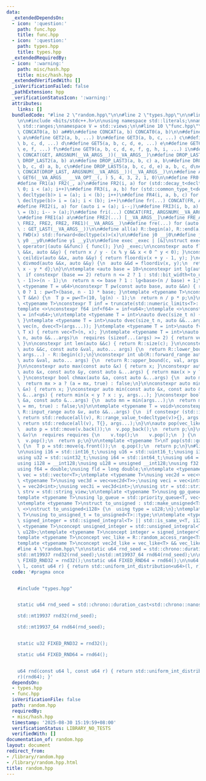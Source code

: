 ```yaml
---
data:
  _extendedDependsOn:
  - icon: ':question:'
    path: func.hpp
    title: func.hpp
  - icon: ':question:'
    path: types.hpp
    title: types.hpp
  _extendedRequiredBy:
  - icon: ':warning:'
    path: misc/hash.hpp
    title: misc/hash.hpp
  _extendedVerifiedWith: []
  _isVerificationFailed: false
  _pathExtension: hpp
  _verificationStatusIcon: ':warning:'
  attributes:
    links: []
  bundledCode: "#line 2 \"random.hpp\"\n\n#line 2 \"types.hpp\"\n\n#line 2 \"func.hpp\"\
    \n\n#include <bits/stdc++.h>\n\nusing namespace std::literals;\nnamespace R =\
    \ std::ranges;\nnamespace V = std::views;\n\n#line 10 \"func.hpp\"\n\n#define\
    \ CONCAT0(a, b) a##b\n#define CONCAT(a, b) CONCAT0(a, b)\n\n#define GET1(a, ...)\
    \ a\n#define GET2(a, b, ...) b\n#define GET3(a, b, c, ...) c\n#define GET4(a,\
    \ b, c, d, ...) d\n#define GET5(a, b, c, d, e, ...) e\n#define GET6(a, b, c, d,\
    \ e, f, ...) f\n#define GET9(a, b, c, d, e, f, g, h, i, ...) i\n#define GET_LAST(...)\
    \ CONCAT(GET, ARGSNUM(__VA_ARGS__))(__VA_ARGS__)\n#define DROP_LAST1(a)\n#define\
    \ DROP_LAST2(a, b) a\n#define DROP_LAST3(a, b, c) a, b\n#define DROP_LAST4(a,\
    \ b, c, d) a, b, c\n#define DROP_LAST5(a, b, c, d, e) a, b, c, d\n#define DROP_LAST(...)\
    \ CONCAT(DROP_LAST, ARGSNUM(__VA_ARGS__))(__VA_ARGS__)\n\n#define ARGSNUM(...)\
    \ GET6(__VA_ARGS__ __VA_OPT__(, ) 5, 4, 3, 2, 1, 0)\n\n#define FR0() while (true)\n\
    #define FR1(a) FR2(_, a)\n#define FR2(i, a) for (std::decay_t<decltype(a)> i =\
    \ 0; i < (a); i++)\n#define FR3(i, a, b) for (std::common_type_t<decltype(a),\
    \ decltype(b)> i = (a); i < (b); i++)\n#define FR4(i, a, b, c) for (std::common_type_t<decltype(a),\
    \ decltype(b)> i = (a); i < (b); i++)\n#define fr(...) CONCAT(FR, ARGSNUM(__VA_ARGS__))(__VA_ARGS__)\n\
    #define FRI2(i, a) for (auto i = (a); i--;)\n#define FRI3(i, b, a) for (auto i\
    \ = (b); i-- > (a);)\n#define fri(...) CONCAT(FRI, ARGSNUM(__VA_ARGS__))(__VA_ARGS__)\n\
    \n#define FRE1(a) a\n#define FRE2(...) [__VA_ARGS__]\n#define FRE_ARGS(...) GET5(__VA_ARGS__,\
    \ FRE2, FRE2, FRE2, FRE1)(__VA_ARGS__)\n#define fre(...) for (auto &&FRE_ARGS(DROP_LAST(__VA_ARGS__))\
    \ : GET_LAST(__VA_ARGS__))\n\n#define all(a) R::begin(a), R::end(a)\n\n#define\
    \ FWD(x) std::forward<decltype(x)>(x)\n\n#define j0 __j0\n#define j1 __j1\n#define\
    \ y0 __y0\n#define y1 __y1\n\n#define exec _exec | [&]\nstruct exec_t {\n  void\
    \ operator|(auto &&func) { func(); }\n} _exec;\n\nconstexpr auto floordiv(auto\
    \ &&x, auto &&y) { return x / y - (x % y && x < 0 ^ y < 0); }\nconstexpr auto\
    \ ceildiv(auto &&x, auto &&y) { return floordiv(x + y - 1, y); }\nconstexpr auto\
    \ divmod(auto &&x, auto &&y) {\n  auto &&d = floordiv(x, y);\n  return std::pair{d,\
    \ x - y * d};\n}\n\ntemplate <auto base = 10>\nconstexpr int lg(auto &&n) {\n\
    \  if constexpr (base == 2) return n <= 2 ? 1 : std::bit_width<to_unsigned_t<decltype(n\
    \ - 1)>>(n - 1);\n  return n <= base ? 1 : lg<base>(n / base) + 1;\n}\ntemplate\
    \ <typename T = u64>\nconstexpr T pw(const auto base, auto &&n) { return n ==\
    \ 0 ? 1 : pw<T>(base, n - 1) * base; }\ntemplate <typename T>\nconstexpr T truncate(const\
    \ T &&n) {\n  T p = pw<T>(10, lg(n) - 1);\n  return n / p * p;\n}\n\ntemplate\
    \ <typename T>\nconstexpr T inf = truncate(std::numeric_limits<T>::max() >> 1);\n\
    template <>\nconstexpr f64 inf<f64> = inf<u64>;\ntemplate <>\nconstexpr fld inf<fld>\
    \ = inf<u64>;\n\ntemplate <typename T = int>\nauto dvec(size_t n) { return vec<T>(n);\
    \ }\ntemplate <typename T = int>\nauto dvec(size_t n, auto &&...args) { return\
    \ vec(n, dvec<T>(args...)); }\ntemplate <typename T = int>\nauto fvec(size_t n,\
    \ T x) { return vec<T>(n, x); }\ntemplate <typename T = int>\nauto fvec(size_t\
    \ n, auto &&...args)\n  requires (sizeof...(args) >= 2) { return vec(n, fvec<T>(args...));\
    \ }\n\nconstexpr int len(auto &&c) { return R::size(c); }\n\nconstexpr int lb(R::forward_range\
    \ auto &&c, const auto &val, auto... args) {\n  return R::lower_bound(c, val,\
    \ args...) - R::begin(c);\n}\nconstexpr int ub(R::forward_range auto &&c, const\
    \ auto &val, auto... args) {\n  return R::upper_bound(c, val, args...) - R::begin(c);\n\
    }\n\nconstexpr auto max(const auto &x) { return x; }\nconstexpr auto max(const\
    \ auto &x, const auto &y, const auto &...args) { return max(x > y ? x : y, args...);\
    \ }\nconstexpr bool chmax(auto &a, const auto &...args) {\n  auto mx = max(args...);\n\
    \  return mx > a ? (a = mx, true) : false;\n}\n\nconstexpr auto min(const auto\
    \ &x) { return x; }\nconstexpr auto min(const auto &x, const auto &y, const auto\
    \ &...args) { return min(x < y ? x : y, args...); }\nconstexpr bool chmin(auto\
    \ &a, const auto &...args) {\n  auto mn = min(args...);\n  return mn < a ? (a\
    \ = mn, true) : false;\n}\n\ntemplate <typename T = void>\nconstexpr auto sum(const\
    \ R::input_range auto &v, auto &&...args) {\n  if constexpr (std::is_void_v<T>)\
    \ return std::reduce(all(v), R::range_value_t<decltype(v)>{}, args...);\n  else\
    \ return std::reduce(all(v), T{}, args...);\n}\n\nauto pop(vec_like auto &v) {\n\
    \  auto p = std::move(v.back());\n  v.pop_back();\n  return p;\n}\n\nauto pop(auto\
    \ &v)\n  requires requires {\n    v.top();\n    v.pop();\n  } {\n  auto p = std::move(v.top());\n\
    \  v.pop();\n  return p;\n}\n\ntemplate <typename T>\nT pop(std::queue<T> &q)\
    \ {\n  T p = std::move(q.front());\n  q.pop();\n  return p;\n}\n#line 4 \"types.hpp\"\
    \n\nusing i16 = std::int16_t;\nusing u16 = std::uint16_t;\nusing i32 = std::int32_t;\n\
    using u32 = std::uint32_t;\nusing i64 = std::int64_t;\nusing u64 = std::uint64_t;\n\
    using i128 = __int128;\nusing u128 = unsigned __int128;\nusing f32 = float;\n\
    using f64 = double;\nusing fld = long double;\n\ntemplate <typename T>\nusing\
    \ vec = std::vector<T>;\ntemplate <typename T>\nusing vec2d = vec<vec<T>>;\ntemplate\
    \ <typename T>\nusing vec3d = vec<vec2d<T>>;\nusing veci = vec<int>;\nusing vec2i\
    \ = vec2d<int>;\nusing vec3i = vec3d<int>;\n\nusing str = std::string;\nusing\
    \ strv = std::string_view;\n\ntemplate <typename T>\nusing gp_queue = std::priority_queue<T>;\n\
    template <typename T>\nusing lp_queue = std::priority_queue<T, vec<T>, std::greater<>>;\n\
    \ntemplate <typename T>\nstruct to_unsigned : std::make_unsigned<T> {};\ntemplate\
    \ <>\nstruct to_unsigned<i128> {\n  using type = u128;\n};\ntemplate <typename\
    \ T>\nusing to_unsigned_t = to_unsigned<T>::type;\n\ntemplate <typename T>\nconcept\
    \ signed_integer = std::signed_integral<T> || std::is_same_v<T, i128>;\ntemplate\
    \ <typename T>\nconcept unsigned_integer = std::unsigned_integral<T> || std::is_same_v<T,\
    \ u128>;\ntemplate <typename T>\nconcept integer = signed_integer<T> || unsigned_integer<T>;\n\
    template <typename T>\nconcept vec_like = R::random_access_range<T> && R::sized_range<T>;\n\
    template <typename T>\nconcept vec2d_like = vec_like<T> && vec_like<R::range_value_t<T>>;\n\
    #line 4 \"random.hpp\"\n\nstatic u64 rnd_seed = std::chrono::duration_cast<std::chrono::nanoseconds>(std::chrono::high_resolution_clock::now().time_since_epoch()).count();\n\
    std::mt19937 rnd32(rnd_seed);\nstd::mt19937_64 rnd64(rnd_seed);\n\nstatic u32\
    \ FIXED_RND32 = rnd32();\nstatic u64 FIXED_RND64 = rnd64();\n\nu64 rnd(const u64\
    \ l, const u64 r) { return std::uniform_int_distribution<u64>(l, r)(rnd64); }\n"
  code: '#pragma once


    #include "types.hpp"


    static u64 rnd_seed = std::chrono::duration_cast<std::chrono::nanoseconds>(std::chrono::high_resolution_clock::now().time_since_epoch()).count();

    std::mt19937 rnd32(rnd_seed);

    std::mt19937_64 rnd64(rnd_seed);


    static u32 FIXED_RND32 = rnd32();

    static u64 FIXED_RND64 = rnd64();


    u64 rnd(const u64 l, const u64 r) { return std::uniform_int_distribution<u64>(l,
    r)(rnd64); }'
  dependsOn:
  - types.hpp
  - func.hpp
  isVerificationFile: false
  path: random.hpp
  requiredBy:
  - misc/hash.hpp
  timestamp: '2025-08-30 15:19:59+08:00'
  verificationStatus: LIBRARY_NO_TESTS
  verifiedWith: []
documentation_of: random.hpp
layout: document
redirect_from:
- /library/random.hpp
- /library/random.hpp.html
title: random.hpp
---
```

